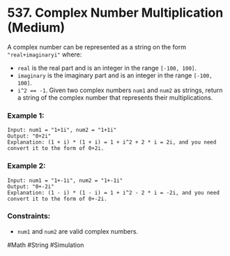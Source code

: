 # 537. Complex Number Multiplication (Medium)

A complex number can be represented as a string on the form `"real+imaginaryi"` where:

- `real` is the real part and is an integer in the range `[-100, 100]`.
- `imaginary` is the imaginary part and is an integer in the range `[-100, 100]`.
- `i^2 == -1`.
  Given two complex numbers `num1` and `num2` as strings, return a string of the complex number that represents their multiplications.

### Example 1:

```
Input: num1 = "1+1i", num2 = "1+1i"
Output: "0+2i"
Explanation: (1 + i) * (1 + i) = 1 + i^2 + 2 * i = 2i, and you need convert it to the form of 0+2i.
```

### Example 2:

```
Input: num1 = "1+-1i", num2 = "1+-1i"
Output: "0+-2i"
Explanation: (1 - i) * (1 - i) = 1 + i^2 - 2 * i = -2i, and you need convert it to the form of 0+-2i.
```

### Constraints:

- `num1` and `num2` are valid complex numbers.

#Math #String #Simulation
